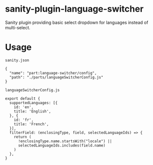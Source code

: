 # sanity-plugin-language-switcher

Sanity plugin providing basic select dropdown for languages instead of multi-select.

# Usage

`sanity.json`

```
{
  "name": "part:language-switcher/config",
  "path": "./parts/languageSwitcherConfig.js"
}
```

`languageSwitcherConfig.js`

```
export default {
  supportedLanguages: [{
    id: 'en',
    title: 'English',
  }, {
    id: 'fr',
    title: 'French',
  }],
  filterField: (enclosingType, field, selectedLanguageIds) => {
    return (
      !enclosingType.name.startsWith("locale") ||
      selectedLanguageIds.includes(field.name)
    )
  },
}
```
